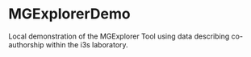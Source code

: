 # MGExplorerDemo
Local demonstration of the MGExplorer Tool using data describing co-authorship within the i3s laboratory.
